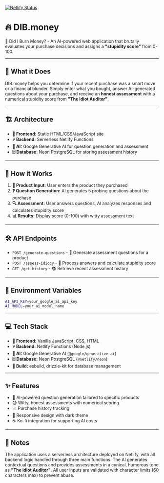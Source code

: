 [![Netlify Status](https://api.netlify.com/api/v1/badges/f6fb6908-f42b-4f57-ae8f-e714e88ad3bb/deploy-status)](https://app.netlify.com/projects/tubular-begonia-7b166d/deploys)
# 🔥 DIB.money

💸 Did I Burn Money? - An AI-powered web application that brutally evaluates your purchase decisions and assigns a **"stupidity score"** from 0-100.

---

## 🤔 What it Does

DIB.money helps you determine if your recent purchase was a smart move or a financial blunder. Simply enter what you bought, answer AI-generated questions about your purchase, and receive an **honest assessment** with a numerical stupidity score from **"The Idiot Auditor"**.

---

## 🏗️ Architecture

* **🎨 Frontend:** Static HTML/CSS/JavaScript site
* **⚡ Backend:** Serverless Netlify Functions
* **🤖 AI:** Google Generative AI for question generation and assessment
* **🗄️ Database:** Neon PostgreSQL for storing assessment history

---

## 🚀 How it Works

1.  **📝 Product Input:** User enters the product they purchased
2.  **❓ Question Generation:** AI generates 5 probing questions about the purchase
3.  **🔍 Assessment:** User answers questions, AI analyzes responses and calculates stupidity score
4.  **📊 Results:** Display score (0-100) with witty assessment text

---

## 🛠️ API Endpoints

* `POST /generate-questions` - 🎯 Generate assessment questions for a product
* `POST /assess-idiocy` - 🧠 Process answers and calculate stupidity score
* `GET /get-history` - 📚 Retrieve recent assessment history

---

## 🔧 Environment Variables
```sh
AI_API_KEY=your_google_ai_api_key
AI_MODEL=your_ai_model_name
```
---

## 💻 Tech Stack

* **🎨 Frontend:** Vanilla JavaScript, CSS, HTML
* **⚡ Backend:** Netlify Functions (Node.js)
* **🤖 AI:** Google Generative AI (`@google/generative-ai`)
* **🗄️ Database:** Neon PostgreSQL (`@netlify/neon`)
* **🔨 Build:** esbuild, drizzle-kit for database management

---

## ✨ Features

* 🎯 AI-powered question generation tailored to specific products
* 😈 Witty, honest assessments with numerical scoring
* 📈 Purchase history tracking
* 📱 Responsive design with dark theme
* ☕ Ko-fi integration for supporting AI costs

---

## 📝 Notes

The application uses a serverless architecture deployed on Netlify, with all backend logic handled through three main functions. The AI generates contextual questions and provides assessments in a cynical, humorous tone as **"The Idiot Auditor"**. All user inputs are validated with character limits (60 characters max) to prevent abuse.

